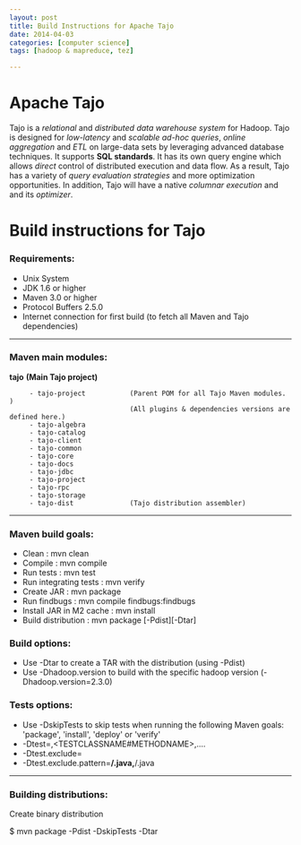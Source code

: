 ```yaml
---
layout: post
title: Build Instructions for Apache Tajo 
date: 2014-04-03 
categories: [computer science]
tags: [hadoop & mapreduce, tez]

---
```



Apache Tajo
========================
Tajo is a *relational* and *distributed data warehouse system* for Hadoop.
Tajo is designed for *low-latency* and *scalable ad-hoc queries*, *online
aggregation* and *ETL* on large-data sets by leveraging advanced database
techniques. It supports **SQL standards**. It has its own query engine which
allows *direct* control of distributed execution and data flow. As a result,
Tajo has a variety of *query evaluation strategies* and more optimization
opportunities. In addition, Tajo will have a native *columnar execution* and
and its *optimizer*.


# Build instructions for Tajo

### Requirements:

* Unix System
* JDK 1.6 or higher
* Maven 3.0 or higher
* Protocol Buffers 2.5.0
* Internet connection for first build (to fetch all Maven and Tajo dependencies)

---------

### Maven main modules:

  **tajo**                            **(Main Tajo project)**  

         - tajo-project           (Parent POM for all Tajo Maven modules. )  
                                  (All plugins & dependencies versions are defined here.)  
         - tajo-algebra  
         - tajo-catalog  
         - tajo-client  
         - tajo-common  
         - tajo-core  
         - tajo-docs  
         - tajo-jdbc  
         - tajo-project  
         - tajo-rpc  
         - tajo-storage  
         - tajo-dist              (Tajo distribution assembler)  

--------------

### Maven build goals:

 * Clean                     : mvn clean
 * Compile                   : mvn compile
 * Run tests                 : mvn test
 * Run integrating tests     : mvn verify
 * Create JAR                : mvn package
 * Run findbugs              : mvn compile findbugs:findbugs
 * Install JAR in M2 cache   : mvn install
 * Build distribution        : mvn package [-Pdist][-Dtar]

### Build options:
 
  * Use -Dtar to create a TAR with the distribution (using -Pdist)
  * Use -Dhadoop.version to build with the specific hadoop version (-Dhadoop.version=2.3.0)

### Tests options:
  * Use -DskipTests to skip tests when running the following Maven goals:
    'package',  'install', 'deploy' or 'verify'
  * -Dtest=<TESTCLASSNAME>,<TESTCLASSNAME#METHODNAME>,....
  * -Dtest.exclude=<TESTCLASSNAME>
  * -Dtest.exclude.pattern=**/<TESTCLASSNAME1>.java,**/<TESTCLASSNAME2>.java

---------

### Building distributions:

Create binary distribution

  $ mvn package -Pdist -DskipTests -Dtar

